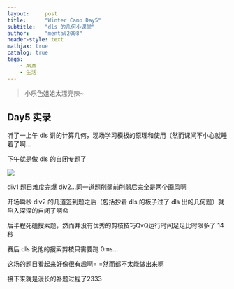```yaml
---
layout:     post
title:      "Winter Camp Day5"
subtitle:   "dls 的几何小课堂"
author:     "mental2008"
header-style: text
mathjax: true
catalog: true
tags:
    - ACM
    - 生活
---
```


> 小乐色姐姐太漂亮辣~

## Day5 实录

听了一上午 dls 讲的计算几何，现场学习模板的原理和使用（然而课间不小心就睡着了啊...

下午就是做 dls 的自闭专题了

![](https://raw.githubusercontent.com/mental2008/mental2008.github.io/master/img/post-pic-dls.png)

div1 题目难度完爆 div2...同一道题削弱前削弱后完全是两个画风啊

开场瞬秒 div2 的几道签到题之后（包括抄着 dls 的板子过了 dls 出的几何题）就陷入深深的自闭了啊😟

后半程死磕搜索题，然而并没有优秀的剪枝技巧QvQ运行时间足足比时限多了 14 秒

赛后 dls 说他的搜索剪枝只需要跑 0ms...

这场的题目看起来好像很有趣啊= =然而都不太能做出来啊

接下来就是漫长的补题过程了2333